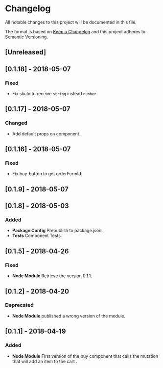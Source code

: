 # Changelog

All notable changes to this project will be documented in this file.

The format is based on [Keep a Changelog](http://keepachangelog.com/en/1.0.0/)
and this project adheres to [Semantic Versioning](http://semver.org/spec/v2.0.0.html).

## [Unreleased]

## [0.1.18] - 2018-05-07
### Fixed 
- Fix skuId to receive `string` instead `number`.

## [0.1.17] - 2018-05-07
### Changed 
- Add default props on component.

## [0.1.16] - 2018-05-07
### Fixed 
- Fix buy-button to get orderFormId.

## [0.1.9] - 2018-05-07

## [0.1.8] - 2018-05-03

### Added

* **Package Config** Prepublish to package.json.
* **Tests** Component Tests

## [0.1.5] - 2018-04-26

### Fixed

* **Node Module** Retrieve the version 0.1.1.

## [0.1.2] - 2018-04-20

### Deprecated

* **Node Module** published a wrong version of the module.

## [0.1.1] - 2018-04-19

### Added

* **Node Module** First version of the buy component that calls the mutation that will add an item to the cart .
